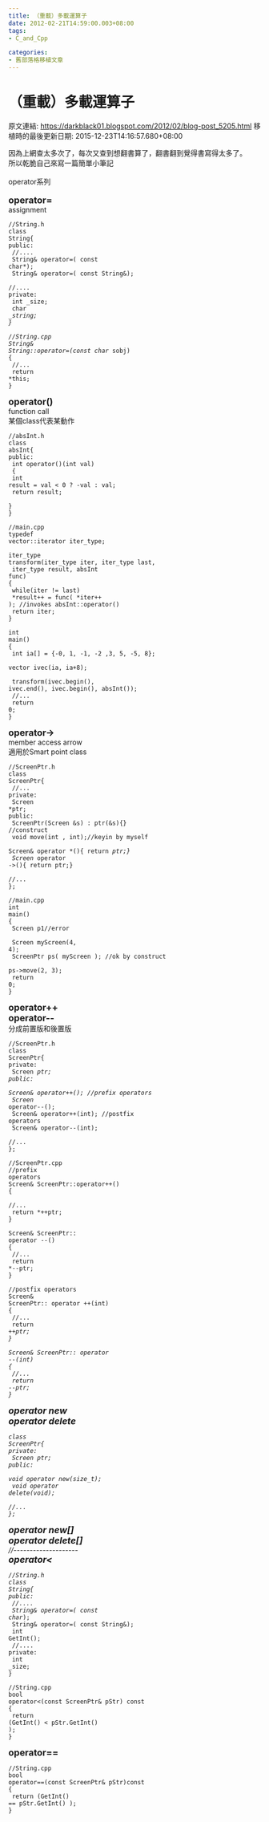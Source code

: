 ```yaml
---
title: （重載）多載運算子
date: 2012-02-21T14:59:00.003+08:00
tags: 
- C_and_Cpp

categories:
- 舊部落格移植文章
---
```


# （重載）多載運算子

原文連結: https://darkblack01.blogspot.com/2012/02/blog-post_5205.html
移植時的最後更新日期: 2015-12-23T14:16:57.680+08:00

因為上網查太多次了，每次又查到想翻書算了，翻書翻到覺得書寫得太多了。<br />所以乾脆自己來寫一篇簡單小筆記<br /><br />operator系列<br /><a name='more'></a><br /><span style="font-size: large;"><b>operator=</b></span><br />assignment<br /><pre class="prettyprint"><code>//String.h<br />class String{<br />public:<br />    //....<br />    String&amp; operator=( const char*);<br />    String&amp; operator=( const String&amp;);<br />    //....<br />private:<br />    int _size;<br />    char *_string;<br />}</code></pre><pre class="prettyprint"><code>//String.cpp<br />String&amp; String::operator=(const char* sobj)<br />{<br />    //...<br />    return *this;<br />}</code></pre><span style="font-size: large;"><b>operator()</b></span><br />function call<br />某個class代表某動作<br /><pre class="prettyprint"><code>//absInt.h<br />class absInt{<br />public:<br />    int operator()(int val)<br />    {<br />        int result = val &lt; 0 ? -val : val;<br />        return result;<br />    }<br />}</code></pre><pre class="prettyprint"><code>//main.cpp<br />typedef vector<int>::iterator iter_type;<br /><br />iter_type transform(iter_type iter, iter_type last,<br />                    iter_type result, absInt func)<br />{<br />    while(iter != last)<br />        *result++ = func( *iter++ ); //invokes absInt::operator()<br />    return iter;<br />}<br /><br />int main()<br />{<br />    int ia[] = {-0, 1, -1, -2 ,3, 5, -5, 8};<br />    vector<int> ivec(ia, ia+8);<br /><br />    transform(ivec.begin(), ivec.end(), ivec.begin(), absInt());<br />    //...<br />    return 0;<br />}</int></int></code></pre><span style="font-size: large;"><b>operator-&gt;</b></span><br />member access arrow<br />適用於Smart point class<br /><pre class="prettyprint"><code>//ScreenPtr.h<br />class ScreenPtr{<br />    //...<br />private:<br />    Screen *ptr;<br />public:<br />    ScreenPtr(Screen &amp;s) : ptr(&amp;s){} //construct<br />    void move(int , int);//keyin by myself<br />    Screen&amp;  operator *(){ return *ptr;}<br />    Screen*  operator -&gt;(){ return ptr;}<br />    //...<br />};</code></pre><pre class="prettyprint"><code>//main.cpp<br />int main()<br />{<br />    Screen p1//error<br /><br />    Screen myScreen(4, 4);<br />    ScreenPtr ps( myScreen );  //ok by construct<br />    ps-&gt;move(2, 3);<br />    return 0;<br />}</code></pre><span style="font-size: large;"><b>operator++<br />operator--</b></span><br />分成前置版和後置版<br /><pre class="prettyprint"><code>//ScreenPtr.h<br />class ScreenPtr{<br />private:<br />    Screen *ptr;<br />public:<br />    Screen&amp; operator++();    //prefix operators<br />    Screen* operator--();<br />    Screen&amp; operator++(int); //postfix operators<br />    Screen&amp; operator--(int);<br />    //...<br />};</code></pre><pre class="prettyprint"><code>//ScreenPtr.cpp<br />//prefix operators<br />Screen&amp; ScreenPtr::operator++()<br />{<br />    //...<br />    return *++ptr;<br />}<br /><br />Screen&amp; ScreenPtr:: operator --()<br />{<br />    //...<br />    return *--ptr;<br />}<br /><br />//postfix operators<br />Screen&amp; ScreenPtr:: operator ++(int)<br />{<br />    //...<br />    return *++ptr;<br />}<br /><br />Screen&amp; ScreenPtr:: operator --(int)<br />{<br />    //...<br />    return *--ptr;<br />}</code></pre><span style="font-size: large;"><b>operator new<br />operator delete</b></span><br /><pre class="prettyprint"><code>class ScreenPtr{<br />private:<br />    Screen *ptr;<br />public:<br />    void*  operator new(size_t);<br />    void   operator delete(void*);<br />    //...<br />};</code></pre><span style="font-size: large;"><b>operator new[]&nbsp;<br />operator delete[]</b></span><br />//--------------------<br /><span style="font-size: large;"><b>operator&lt;</b></span><br /><pre class="prettyprint"><code>//String.h<br />class String{<br />public:<br />    //....<br />    String&amp; operator=( const char*);<br />    String&amp; operator=( const String&amp;);<br />    int GetInt();<br />    //....<br />private:<br />    int _size;<br />}</code></pre><pre class="prettyprint"><code>//String.cpp<br />bool operator&lt;(const ScreenPtr&amp; pStr) const<br />{ <br />    return (GetInt() &lt;  pStr.GetInt() );<br />}</code></pre><span style="font-size: large;"><b>operator==</b></span><br /><pre class="prettyprint"><code>//String.cpp<br />bool operator==(const ScreenPtr& pStr)const<br />{<br />    return (GetInt() ==  pStr.GetInt() );<br />}</code></pre>
